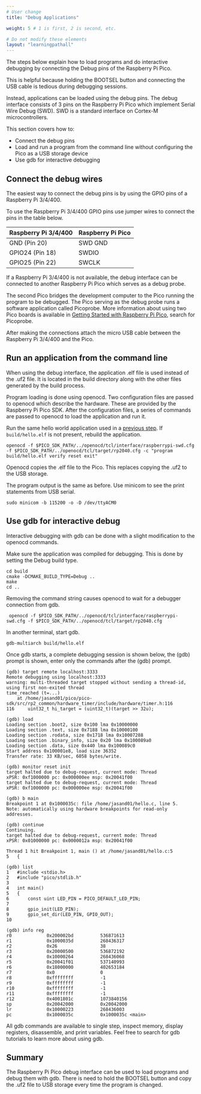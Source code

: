 ```yaml
---
# User change
title: "Debug Applications"

weight: 5 # 1 is first, 2 is second, etc.

# Do not modify these elements
layout: "learningpathall"
---
```


The steps below explain how to load programs and do interactive debugging by connecting the Debug pins of the Raspberry Pi Pico. 

This is helpful because holding the BOOTSEL button and connecting the USB cable is tedious during debugging sessions. 

Instead, applications can be loaded using the debug pins. The debug interface consists of 3 pins on the Raspberry Pi Pico which implement Serial Wire Debug (SWD). SWD is a standard interface on Cortex-M microcontrollers.

This section covers how to:
- Connect the debug pins
- Load and run a program from the command line without configuring the Pico as a USB storage device
- Use gdb for interactive debugging

## Connect the debug wires

The easiest way to connect the debug pins is by using the GPIO pins of a Raspberry Pi 3/4/400. 

To use the Raspberry Pi 3/4/400 GPIO pins use jumper wires to connect the pins in the table below.

| Raspberry Pi 3/4/400  | Raspberry Pi Pico |
| -------------- | ------------------- |
| GND (Pin 20)  | SWD GND | 
| GPIO24 (Pin 18)   | SWDIO |
| GPIO25 (Pin 22) | SWCLK |

If a Raspberry Pi 3/4/400 is not available, the debug interface can be connected to another Raspberry Pi Pico which serves as a debug probe. 

The second Pico bridges the development computer to the Pico running the program to be debugged. The Pico serving as the debug probe runs a software application called Picoprobe. More information about using two Pico boards is available in [Getting Started with Raspberry Pi Pico](https://datasheets.raspberrypi.com/pico/getting-started-with-pico.pdf), search for Picoprobe.

After making the connections attach the micro USB cable between the Raspberry Pi 3/4/400 and the Pico. 

## Run an application from the command line

When using the debug interface, the application .elf file is used instead of the .uf2 file. It is located in the build directory along with the other files generated by the build process.

Program loading is done using openocd. Two configuration files are passed to openocd which describe the hardware. These are provided by the Raspberry Pi Pico SDK. After the configuration files, a series of commands are passed to openocd to load the application and run it. 

Run the same hello world application used in a [previous step](/learning-paths/microcontroller/rpi_pico/hello/). If `build/hello.elf` is not present, rebuild the application.

```console
openocd -f $PICO_SDK_PATH/../openocd/tcl/interface/raspberrypi-swd.cfg -f $PICO_SDK_PATH/../openocd/tcl/target/rp2040.cfg -c "program build/hello.elf verify reset exit"
```

Openocd copies the .elf file to the Pico. This replaces copying the .uf2 to the USB storage.

The program output is the same as before. Use minicom to see the print statements from USB serial. 

```console
sudo minicom -b 115200 -o -D /dev/ttyACM0
```

## Use gdb for interactive debug

Interactive debugging with gdb can be done with a slight modification to the openocd commands. 

Make sure the application was compiled for debugging. This is done by setting the Debug build type. 

```console
cd build
cmake -DCMAKE_BUILD_TYPE=Debug ..
make
cd ..
```

Removing the command string causes openocd to wait for a debugger connection from gdb. 

```console
 openocd -f $PICO_SDK_PATH/../openocd/tcl/interface/raspberrypi-swd.cfg -f $PICO_SDK_PATH/../openocd/tcl/target/rp2040.cfg
 ```

In another terminal, start gdb.

```console
gdb-multiarch build/hello.elf 
```

Once gdb starts, a complete debugging session is shown below, the (gdb) prompt is shown, enter only the commands after the (gdb) prompt.

```console
(gdb) target remote localhost:3333 
Remote debugging using localhost:3333
warning: multi-threaded target stopped without sending a thread-id, using first non-exited thread
time_reached (t=...)
    at /home/jasand01/pico/pico-sdk/src/rp2_common/hardware_timer/include/hardware/timer.h:116
116	    uint32_t hi_target = (uint32_t)(target >> 32u);
```

```console
(gdb) load 
Loading section .boot2, size 0x100 lma 0x10000000
Loading section .text, size 0x7188 lma 0x10000100
Loading section .rodata, size 0x1718 lma 0x10007288
Loading section .binary_info, size 0x20 lma 0x100089a0
Loading section .data, size 0x440 lma 0x100089c0
Start address 0x100001e8, load size 36352
Transfer rate: 33 KB/sec, 6058 bytes/write.
```

```console
(gdb) monitor reset init 
target halted due to debug-request, current mode: Thread
xPSR: 0xf1000000 pc: 0x000000ee msp: 0x20041f00
target halted due to debug-request, current mode: Thread
xPSR: 0xf1000000 pc: 0x000000ee msp: 0x20041f00
```

```console
(gdb) b main 
Breakpoint 1 at 0x1000035c: file /home/jasand01/hello.c, line 5.
Note: automatically using hardware breakpoints for read-only addresses.
```

```console
(gdb) continue
Continuing.
target halted due to debug-request, current mode: Thread
xPSR: 0x01000000 pc: 0x0000012a msp: 0x20041f00

Thread 1 hit Breakpoint 1, main () at /home/jasand01/hello.c:5
5	{
```

```console
(gdb) list
1	#include <stdio.h>
2	#include "pico/stdlib.h"
3
4	int main()
5	{
6	    const uint LED_PIN = PICO_DEFAULT_LED_PIN;
7
8	    gpio_init(LED_PIN);
9	    gpio_set_dir(LED_PIN, GPIO_OUT);
10
```

```console
(gdb) info reg
r0             0x200002bd          536871613
r1             0x1000035d          268436317
r2             0x26                38
r3             0x20000500          536872192
r4             0x10000264          268436068
r5             0x20041f01          537140993
r6             0x18000000          402653184
r7             0x0                 0
r8             0xffffffff          -1
r9             0xffffffff          -1
r10            0xffffffff          -1
r11            0xffffffff          -1
r12            0x4001801c          1073840156
sp             0x20042000          0x20042000
lr             0x10000223          268436003
pc             0x1000035c          0x1000035c <main>
```

All gdb commands are available to single step, inspect memory, display registers, disassemble, and print variables. Feel free to search for gdb tutorials to learn more about using gdb. 

## Summary 

The Raspberry Pi Pico debug interface can be used to load programs and debug them with gdb. There is need to hold the BOOTSEL button and copy the .uf2 file to USB storage every time the program is changed. 



